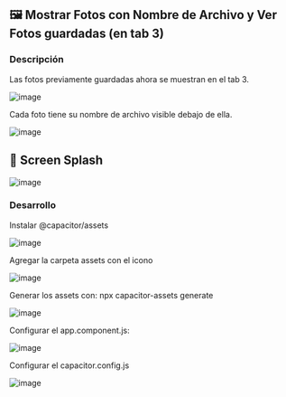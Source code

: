 ## 🖼️ Mostrar Fotos con Nombre de Archivo y Ver Fotos guardadas (en tab 3)

### Descripción 
Las fotos previamente guardadas ahora se muestran en el tab 3. 

![image](https://github.com/user-attachments/assets/737446e2-977e-45c1-9df2-381ad730443f)

Cada foto tiene su nombre de archivo visible debajo de ella. 

![image](https://github.com/user-attachments/assets/b5eb1789-5279-43f9-80c4-af4ef788f4cf)

## 📱 Screen Splash

![image](https://github.com/user-attachments/assets/b0fe2b03-767b-4ae3-a063-93be62ffa63c)

### Desarrollo

Instalar @capacitor/assets

![image](https://github.com/user-attachments/assets/d5202abd-ac1b-4d31-b4ab-977511135372)

Agregar la carpeta assets con el icono

![image](https://github.com/user-attachments/assets/6111e658-1854-4ef6-a962-21681f24a7a9)
 
Generar los assets con: npx capacitor-assets generate

![image](https://github.com/user-attachments/assets/e67a50e6-4568-4781-90e9-d5a2879ad662)
 
Configurar el app.component.js: 

![image](https://github.com/user-attachments/assets/a023daa5-5677-471d-ab66-7167459805c7)

Configurar el capacitor.config.js

![image](https://github.com/user-attachments/assets/f51174a2-976e-4e52-91de-efd056023ae5)

 

